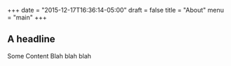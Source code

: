 +++
date = "2015-12-17T16:36:14-05:00"
draft = false
title = "About"
menu = "main"
+++

## A headline

Some Content
Blah blah blah
